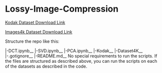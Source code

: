 # Lossy-Image-Compression
[Kodak Dataset Download Link](https://drive.google.com/drive/folders/1KIGFr1xuTwd1PzGG3UNsfuvtuwS5lCL4?usp=share_link)

[Images4k Dataset Download Link](https://drive.google.com/drive/folders/1RNUFcwN23mSW2zF9DcBijlh6OXL0vNC7?usp=sharing)

Structure the repo like this:

|-DCT.ipynb__
|-SVD.ipynb__
|-PCA.ipynb__
|-Kodak__
|-Dataset4K__
|-.gotignore__
|-README.md__
No special requirements to run the scripts. If the files are structured as described above, you can run the scripts on each of the datasets as described in the code.
